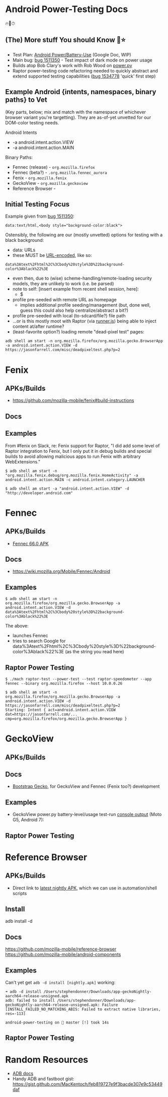 # Android Power-Testing Docs

🔥🦊⏱

## (The) More stuff You should Know 🌈⭐

* Test Plan: [Android Power/Battery-Use](https://docs.google.com/document/d/1r1J_BZnE5l8nXoLVXVR1hUlEkzaPX2gx_ueZABkzi6g/edit) (Google Doc, WIP)
* Main bug: [bug 1511350](https://bugzilla.mozilla.org/show_bug.cgi?id=1511350) - Test impact of dark mode on power usage
* Builds atop Bob Clary's work with Rob Wood on [power.py](https://searchfox.org/mozilla-central/rev/b3ac60ff061c7891e77c26b73b61804aa1a8f682/testing/raptor/raptor/power.py)
* Raptor power-testing code refactoring needed to quickly abstract and extend supported testing capabilities ([bug 1534778](https://bugzilla.mozilla.org/show_bug.cgi?id=1534778) 'quick' first step)

## Example Android {intents, namespaces, binary paths} to Vet
(Key parts, below; mix and match with the namespace of whichever browser variant you're targetting).  They are as-of-yet unvetted for our DOM-color testing needs.

Android Intents
* -a android.intent.action.VIEW
* -a android.intent.action.MAIN


Binary Paths:
* Fennec (release) - ```org.mozilla.firefox```
* Fennec (beta?) - ```.org.mozilla.fennec_aurora```
* Fenix - ```org.mozilla.fenix```
* GeckoView - ```org.mozilla.geckoview```
* Reference Browser - 


## Initial Testing Focus
Example given from [bug 1511350](https://bugzilla.mozilla.org/show_bug.cgi?id=1511350#c0):

```
data:text/html,<body style="background-color:black">
```

Ostensibly, the following are our (mostly unvetted) options for testing with a black background:
* data: URLs
 * these MUST be [URL-encoded](https://www.urlencoder.org/), like so:
```
data%3Atext%2Fhtml%2C%3Cbody%20style%3D%22background-color%3Ablack%22%3E
```
 * even then, due to (wise) scheme-handling/remote-loading security models, they are unlikely to work (i.e. be parsed)
  * note to self: [insert example from recent shell session, here]:
    * $
* profile pre-seeded with remote URL as homepage
  * implies additional profile seeding/management (but, done well, guess this could also help centralize/abstract a bit?)
* profile pre-seeded with local (to-sdcard/file?) file path
* ...or is this mostly moot with Raptor (via [runner.js](https://searchfox.org/mozilla-central/rev/b3ac60ff061c7891e77c26b73b61804aa1a8f682/testing/raptor/webext/raptor/runner.js)) being able to inject content at/after runtime?
* (least-favorite option?) loading remote "dead-pixel test" pages:
```
adb shell am start -n org.mozilla.firefox/org.mozilla.gecko.BrowserApp -a android.intent.action.VIEW -d https://jasonfarrell.com/misc/deadpixeltest.php?p=2
```

# Fenix

## APKs/Builds
* https://github.com/mozilla-mobile/fenix#build-instructions

## Docs

## Examples
From #fenix on Slack, re: Fenix support for Raptor, "I did add some level of Raptor integration to Fenix, but I only put it in debug builds and special builds to avoid allowing malicious apps to run Fenix with arbitrary WebExtensions."

```
$ adb shell am start -n "org.mozilla.fenix.debug/org.mozilla.fenix.HomeActivity" -a android.intent.action.MAIN -c android.intent.category.LAUNCHER
```

```
$ adb shell am start -a "android.intent.action.VIEW" -d "http://developer.android.com"
```

# Fennec

## APKs/Builds
* [Fennec 66.0 APK](http://archive.mozilla.org/pub/mobile/releases/66.0/android-x86/en-US/)

## Docs
* https://wiki.mozilla.org/Mobile/Fennec/Android

## Examples
```
$ adb shell am start -n org.mozilla.firefox/org.mozilla.gecko.BrowserApp -a android.intent.action.VIEW -d data%3Atext%2Fhtml%2C%3Cbody%20style%3D%22background-color%3Ablack%22%3E
```
The above:
* launches Fennec
* tries to search Google for data%3Atext%2Fhtml%2C%3Cbody%20style%3D%22background-color%3Ablack%22%3E (as the string you read here)
## Raptor Power Testing
```
$ ./mach raptor-test --power-test --test raptor-speedometer --app fennec --binary org.mozilla.firefox --host 10.0.0.26
```



```
$ adb shell am start -n org.mozilla.firefox/org.mozilla.gecko.BrowserApp -a android.intent.action.VIEW -d https://jasonfarrell.com/misc/deadpixeltest.php?p=2
Starting: Intent { act=android.intent.action.VIEW dat=https://jasonfarrell.com/... cmp=org.mozilla.firefox/org.mozilla.gecko.BrowserApp }
```

# GeckoView

## APKs/Builds

## Docs
* [Bootstrap Gecko](https://mozilla.github.io/geckoview/tutorials/geckoview-quick-start#bootstrap-gecko), for GeckoView and Fennec (Fenix too?) development

## Examples
* GeckoView power.py battery-level/usage test-run [console output](https://gist.github.com/stephendonner/f864cdf861d8b221e7c80f7f73354fde#file-raptor-power-geckoview-success-txt) (Moto G5, Android 7):

## Raptor Power Testing

# Reference Browser

## APKs/Builds
* Direct link to [latest nightly APK](https://index.taskcluster.net/v1/task/project.mobile.reference-browser.signed-nightly.nightly.latest/artifacts/public/app-geckoNightly-aarch64-release-unsigned.apk), which we can use in automation/shell scripts

## Install

adb install -d 

## Docs

https://github.com/mozilla-mobile/reference-browser
https://github.com/mozilla-mobile/android-components

## Examples
Can't yet get ```adb -d install [nightly.apk]``` working:
```
➜ adb -d install /Users/stephendonner/Downloads/app-geckoNightly-aarch64-release-unsigned.apk
adb: failed to install /Users/stephendonner/Downloads/app-geckoNightly-aarch64-release-unsigned.apk: Failure [INSTALL_FAILED_NO_MATCHING_ABIS: Failed to extract native libraries, res=-113]

android-power-testing on  master [!] took 14s
```

## Raptor Power Testing

# Random Resources
* [ADB docs](https://developer.android.com/studio/command-line/adb)
* Handy ADB and fastboot gist: https://gist.github.com/MacKentoch/feb819727e9f3bacde307e9c53449daf
